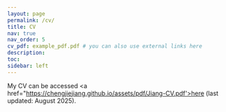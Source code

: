 ```yaml
---
layout: page
permalink: /cv/
title: CV
nav: true
nav_order: 5
cv_pdf: example_pdf.pdf # you can also use external links here
description:
toc:
sidebar: left
---
```


My CV can be accessed <a href="https://chengjiejiang.github.io/assets/pdf/Jiang-CV.pdf'>here</a> (last updated: August 2025).
